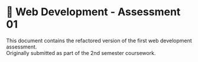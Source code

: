 # 🧪 Web Development - Assessment 01

This document contains the refactored version of the first web development assessment.  
Originally submitted as part of the 2nd semester coursework.
